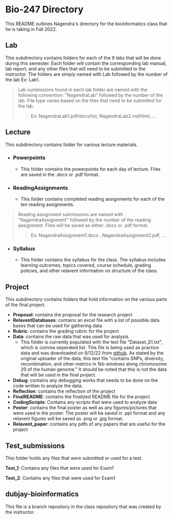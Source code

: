 # Bio-247 Directory

This README outlines Nagendra's directory for the bioinformatics class that he is taking in Fall 2022. 


## Lab

This subdirectory contains folders for each of the 9 labs that will be done during this semester.  Each folder will contain the corresponding lab manual, lab report, and any other files that will need to be submitted to the instructor. The folders are simply named with Lab followed by the number of the lab Ex: Lab1.
>Lab sumbissions found in each lab folder are named with the following convention: "NagendraLab" followed by the number of the lab. File type varies based on the files that need to be submitted for the lab. 
>>Ex: NagendraLab1.pdf/docx/txt, NagendraLab2.md/html, ...
 ## Lecture 
This subdirectory contains folder for various lecture materials. 
- ### Powerpoints
  - This folder contains the powerpoints for each day of lecture. Files are saved in the .docx or .pdf format.   
- ### ReadingAssignments
  - This folder contains completed reading assignments for each of the ten reading assignments.
>Reading assignment submissions are named with "NagendraAssignment" followed by the number of the reading assignment. Files will be saved as either .docx or .pdf format.
>>Ex: NagendraAssignment1.docx , NagendraAssignment2.pdf, ...   
- ### Syllabus
  - This folder contains the syllabus for the class. The syllabus includes learning outcomes, topics covered, course schedule, grading policies, and other relavent information on structure of the class. 
## Project 
This subdirectory contains folders that hold information on the various parts of the final project. 
- **Proposal**: contains the proposal for the research project 
- **RelaventDatabases**: contains an excel file with a list of possible data bases that can be used for gathering data
- **Rubric**: contains the grading rubric for the project
- **Data**: contains the raw data that was used for analysis.
  -  This folder is currently populated with the text file "Dataset_S1.txt", which is comma seperated list. This file is being used as practice 
data and was downloaded on 9/12/22 from [github](https://github.com/vsbuffalo/bds-files/tree/master/chapter-08-r). As stated by the original uploader of the data, this text file "contains SNPs, diversity, recombination, and other metrics in 1kb windows along chromosome 20 of the human genome." It should be noted that this is not the data that will be used in the final project.
- **Debug**: contains any debugging works that needs to be done on the code written to analyze the data.
- **Reflection**: contains the reflection of the project
- **FinalREADME**: contains the finalized README file for the project
- **CodingScripts**: Contains any scripts that were used to analyze data
- **Poster**: contains the final poster as well as any figures/pictures that were used in the poster. The poster will be saved in .ppt format and any relavent figures will be saved as .png or .jpg format. 
- **Relavent_paper**: contains any pdfs of any papers that are useful for the project

## Test_submissions
This folder holds any files that were submitted or used for a test. 

**Test_1**: Contains any files that were used for Exam1 

**Test_2**: Contains any files that were used for Exam1 


## dubjay-bioinformatics

This file is a branch repository in the class repository that was created by the instructor. 

